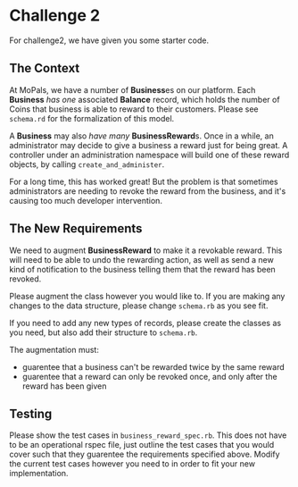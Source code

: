 # Challenge 2

For challenge2, we have given you some starter code.

## The Context

At MoPals, we have a number of **Business**es on our platform. Each **Business** _has one_ associated **Balance** record, which holds the number of Coins that business is able to reward to their customers. Please see `schema.rd` for the formalization of this model.

A **Business** may also _have many_ **BusinessReward**s. Once in a while, an administrator may decide to give a business a reward just for being great. A controller under an administration namespace will build one of these reward objects, by calling `create_and_administer`.

For a long time, this has worked great! But the problem is that sometimes administrators are needing to revoke the reward from the business, and it's causing too much developer intervention.

## The New Requirements

We need to augment **BusinessReward** to make it a revokable reward. This will need to be able to undo the rewarding action, as well as send a new kind of notification to the business telling them that the reward has been revoked. 

Please augment the class however you would like to. If you are making any changes to the data structure, please change `schema.rb` as you see fit.

If you need to add any new types of records, please create the classes as you need, but also add their structure to `schema.rb`.

The augmentation must:
* guarentee that a business can't be rewarded twice by the same reward
* guarentee that a reward can only be revoked once, and only after the reward has been given

## Testing

Please show the test cases in `business_reward_spec.rb`. This does not have to be an operational rspec file, just outline the test cases that you would cover such that they guarentee the requirements specified above. Modify the current test cases however you need to in order to fit your new implementation.
